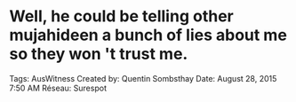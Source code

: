 # Well, he could be telling other mujahideen a bunch of lies about me so they won 't trust me.

Tags: AusWitness
Created by: Quentin Sombsthay
Date: August 28, 2015 7:50 AM
Réseau: Surespot